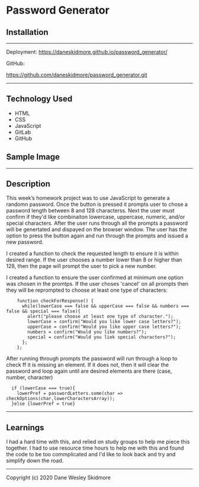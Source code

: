 
# Password Generator

## Installation 
----
Deployment: 
https://daneskidmore.github.io/password_generator/

GitHub:

https://github.com/daneskidmore/password_generator.git
___

## Technology Used
* HTML
* CSS
* JavaScript
* GitLab
* GitHub

## Sample Image

----
## Description
This week’s homework project was to use JavaScript to generate a randomn password. Once the button is pressed it prompts user to chose a password length between 8 and 128 characterss. Next the user must confirm if they'd like combinaiton lowercase, uppercase, numeric, and/or special characters. After the user runs through all the prompts a password will be genertated and dispayed on the browser window. The user has the option to press the button again and run through the prompts and issued a new password. 

I created a function to check the requested length to ensure it is within desired range. If the user chooses a number lower than 8 or higher than 128, then the page will prompt the user to pick a new number. 

I  created a function to ensure the user confirmed at minimum one option was chosen in the promtps. If the user choses 'cancel' on all prompts then they will be reprompted to choose at least one type of characters:
```
    function checkForResponse() {
      while(lowerCase === false && upperCase === false && numbers === false && special === false){
        alert("please choose at least one type of character.");
        lowerCase = confirm("Would you like lower case letters?");
        upperCase = confirm("Would you like upper case letters?");
        numbers = confirm("Would you like numbers?");
        special = confirm("Would you liek special characters?");
      };
    };
```

After running through prompts the password will run through a loop to check ff it is missing an element. If it does not, then it will clear the password and loop again until are desired elements are there (case, number, character)
```
  if (lowerCase === true){
    lowerPref = passwordLetters.some(char => checkOptions(char,lowerCharactersArray));
  }else {lowerPref = true}
```

<hr>

## Learnings

I had a hard time with this, and relied on study groups to help me piece this together. I had to use resource time hours to help me with this and found the code to be too commplicated and I'd like to look back and try and simplify down the road. 

<hr>

Copyright (c) 2020 Dane Wesley Skidmore

